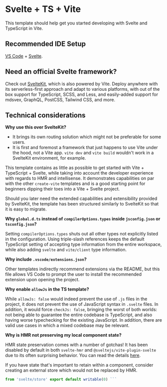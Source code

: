# Svelte + TS + Vite

This template should help get you started developing with Svelte and TypeScript
in Vite.

## Recommended IDE Setup

[VS Code](https://code.visualstudio.com/) +
[Svelte](https://marketplace.visualstudio.com/items?itemName=svelte.svelte-vscode).

## Need an official Svelte framework?

Check out [SvelteKit](https://github.com/sveltejs/kit#readme), which is also
powered by Vite. Deploy anywhere with its serverless-first approach and adapt
to various platforms, with out of the box support for TypeScript, SCSS, and
Less, and easily-added support for mdsvex, GraphQL, PostCSS, Tailwind CSS, and
more.

## Technical considerations

**Why use this over SvelteKit?**

- It brings its own routing solution which might not be preferable for some
  users.
- It is first and foremost a framework that just happens to use Vite under the
  hood, not a Vite app. `vite dev` and `vite build` wouldn't work in a
  SvelteKit environment, for example.

This template contains as little as possible to get started with Vite +
TypeScript + Svelte, while taking into account the developer experience with
regards to HMR and intellisense. It demonstrates capabilities on par with the
other `create-vite` templates and is a good starting point for beginners
dipping their toes into a Vite + Svelte project.

Should you later need the extended capabilities and extensibility provided by
SvelteKit, the template has been structured similarly to SvelteKit so that it
is easy to migrate.

**Why `global.d.ts` instead of `compilerOptions.types` inside `jsconfig.json`
or `tsconfig.json`?**

Setting `compilerOptions.types` shuts out all other types not explicitly listed
in the configuration. Using triple-slash references keeps the default
TypeScript setting of accepting type information from the entire workspace,
while also adding `svelte` and `vite/client` type information.

**Why include `.vscode/extensions.json`?**

Other templates indirectly recommend extensions via the README, but this file
allows VS Code to prompt the user to install the recommended extension upon
opening the project.

**Why enable `allowJs` in the TS template?**

While `allowJs: false` would indeed prevent the use of `.js` files in the
project, it does not prevent the use of JavaScript syntax in `.svelte` files.
In addition, it would force `checkJs: false`, bringing the worst of both
worlds: not being able to guarantee the entire codebase is TypeScript, and also
having worse typechecking for the existing JavaScript. In addition, there are
valid use cases in which a mixed codebase may be relevant.

**Why is HMR not preserving my local component state?**

HMR state preservation comes with a number of gotchas! It has been disabled by
default in both `svelte-hmr` and `@sveltejs/vite-plugin-svelte` due to its
often surprising behavior. You can read the details
[here](https://github.com/rixo/svelte-hmr#svelte-hmr).

If you have state that's important to retain within a component, consider
creating an external store which would not be replaced by HMR.

````ts // store.ts // An extremely simple external store import { writable }
from 'svelte/store' export default writable(0) ```
````
